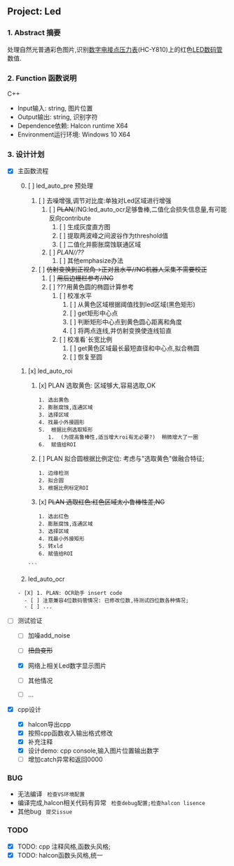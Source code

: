 ## Project: Led

### 1. Abstract 摘要
处理自然光普通彩色图片,识别[数字电接点压力表](https://baike.baidu.com/item/%E6%95%B0%E6%98%BE%E7%94%B5%E6%8E%A5%E7%82%B9%E5%8E%8B%E5%8A%9B%E8%A1%A8)(HC-Y810)上的红色[LED数码管](https://baike.baidu.com/item/LED%E6%95%B0%E7%A0%81%E7%AE%A1)数值.
### 2. Function 函数说明
C++ 
- Input输入: string, 图片位置
- Output输出: string, 识别字符
- Dependence依赖: Halcon runtime X64
- Environment运行环境: Windows 10 X64

### 3. 设计计划
- [x] 主函数流程

  0. [ ] led_auto_pre 预处理
       
     1. [ ] 去噪增强,调节对比度:单独对Led区域进行增强
        1. [ ] ~~PLAN~~//NG:led_auto_ocr足够鲁棒,二值化会损失信息量,有可能反向contribute
           1. [ ] 生成灰度直方图
           2. [ ] 提取两波峰之间波谷作为threshold值
           3. [ ] 二值化并膨胀腐蚀联通区域
        2. [ ] *PLAN//??*
           1. [ ] 其他emphasize办法
     2. [ ] ~~仿射变换到正视角->正对且水平//NG机器人采集不需要校正~~         
        1. [ ] ~~用后边栅栏参考//NG~~ 
        2. [ ] ???用黄色圆的椭圆计算参考
           1. [ ] 校准水平
              1. [ ] 从黄色区域根据阈值找到led区域(黑色矩形)
              2. [ ] get矩形中心点
              3. [ ] 判断矩形中心点到黄色圆心距离和角度
              4. [ ] 将两点连线,并仿射变换使连线铅直
           2. [ ] 校准看`长宽比例
              1. [ ] get黄色区域最长最短直径和中心点,拟合椭圆
              2. [ ] 恢复至圆
        
  1. [x] led_auto_roi
       1.  [x] PLAN 选取黄色: 区域够大,容易选取,OK
            ```
           1. 选出黄色
           2. 膨胀腐蚀,连通区域
           3. 选择区域
           4. 找最小外接圆形
           5.  根据比例选取矩形
               1.  (为提高鲁棒性,适当增大roi有无必要?)  稍微增大了一圈
           6.  赋值给ROI
            ```
       2. [ ] PLAN 拟合圆根据比例定位: 考虑与"选取黄色"做融合特征;
            ```
          1. 边缘检测
          2. 拟合圆
          3. 根据比例标定ROI
            ```
       3. [x] ~~PLAN 选取红色:红色区域太小鲁棒性差,NG~~
          ```
          1. 选出红色
          2. 膨胀腐蚀,连通区域
          3. 选择区域
          4. 找最小外接矩形
          5. 转xld
          6. 赋值给ROI
         ```
  2. led_auto_ocr
    ```
    - [X] 1. PLAN: OCR助手 insert code
      - [ ] 注意兼容4位数码管情况: 已修改位数,待测试四位数各种情况;
      - [ ] ...
    ```
- [ ] 测试验证
  - [ ] 加噪add_noise
  - [ ] ~~扭曲变形~~
  - [x] 网络上相关Led数字显示图片
  - [ ] 其他情况
  - [ ] ...


- [x] cpp设计
  - [x] halcon导出cpp
  - [x] 按照cpp函数收入输出格式修改
  - [x] 补充注释
  - [x] 设计demo: cpp console,输入图片位置输出数字
  - [ ] 增加catch异常和返回0000

### BUG
- 无法编译
``` 检查VS环境配置```
- 编译完成,halcon相关代码有异常
``` 检查debug配置;检查halcon lisence```
- 其他bug  ``` 提交issue```

### TODO

- [x] TODO: cpp 注释风格,函数头风格;
- [x] TODO: halcon函数头风格,统一